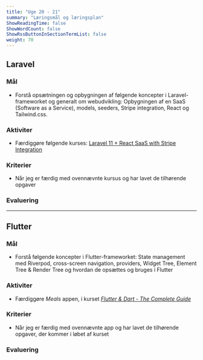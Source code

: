 ```yaml
---
title: "Uge 20 - 21"
summary: "Læringsmål og læringsplan"
ShowReadingTime: false
ShowWordCount: false
ShowRssButtonInSectionTermList: false
weight: 70
---
```


## Laravel

### Mål
- Forstå opsætningen og opbygningen af følgende koncepter i Laravel-frameworket og generalt om webudvikling:
Opbygningen af en SaaS (Software as a Service), models, seeders, Stripe integration, React og Tailwind.css.

### Aktiviter
- Færdiggøre følgende kurses: [Laravel 11 + React SaaS with Stripe Integration](https://www.youtube.com/watch?v=BdGvI3W0f9E)

### Kriterier
- Når jeg er færdig med ovennævnte kursus og har lavet de tilhørende opgaver

### Evaluering


---

## Flutter

### Mål
- Forstå følgende koncepter i Flutter-frameworket:
State management med Riverpod, cross-screen navigation, providers, Widget Tree, Element Tree & Render Tree og hvordan de opsættes og bruges i Flutter

### Aktiviter
- Færdiggøre *Meals* appen, i kurset [*Flutter & Dart - The Complete Guide*](https://www.udemy.com/course/learn-flutter-dart-to-build-ios-android-apps/)

### Kriterier
- Når jeg er færdig med ovennævnte app og har lavet de tilhørende opgaver, der kommer i løbet af kurset

### Evaluering